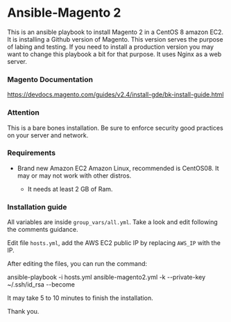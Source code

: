 # Ansible-Magento 2

This is an ansible playbook to install Magento 2 in a CentOS 8 amazon EC2.
It is installing a Github version of Magento. This version serves the purpose of labing and testing.
If you need to install a production version you may want to change this playbook a bit for that purpose.
It uses Nginx as a web server.

### Magento Documentation
https://devdocs.magento.com/guides/v2.4/install-gde/bk-install-guide.html

### Attention

This is a bare bones installation. Be sure to enforce security good practices on your server and network.

### Requirements

* Brand new Amazon EC2 Amazon Linux, recommended is CentOS08. It may or may not work with other distros.

  * It needs at least 2 GB of Ram.
  
### Installation guide

All variables are inside `group_vars/all.yml`. Take a look and edit following the comments guidance.

Edit file `hosts.yml`, add the AWS EC2 public IP by replacing `AWS_IP` with the IP.

After editing the files, you can run the command:

ansible-playbook -i hosts.yml ansible-magento2.yml -k --private-key ~/.ssh/id_rsa --become

It may take 5 to 10 minutes to finish the installation. 

Thank you.
